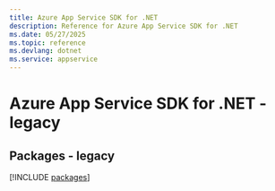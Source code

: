 ```yaml
---
title: Azure App Service SDK for .NET
description: Reference for Azure App Service SDK for .NET
ms.date: 05/27/2025
ms.topic: reference
ms.devlang: dotnet
ms.service: appservice
---
```

# Azure App Service SDK for .NET - legacy
## Packages - legacy
[!INCLUDE [packages](app-service-index.md)]
